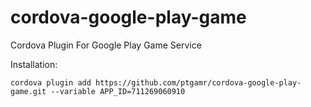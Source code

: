 cordova-google-play-game
========================

Cordova Plugin For Google Play Game Service

Installation:

  ```
  cordova plugin add https://github.com/ptgamr/cordova-google-play-game.git --variable APP_ID=711269060910
  ```
